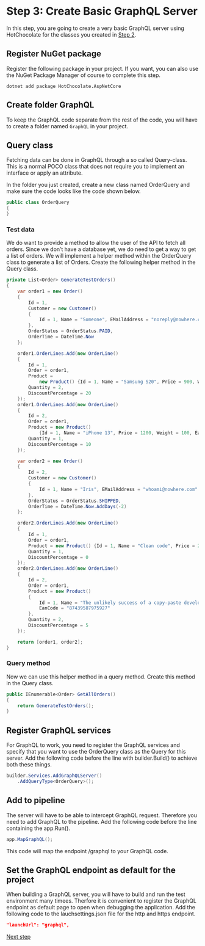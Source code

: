 # Step 3: Create Basic GraphQL Server

In this step, you are going to create a very basic GraphQL server using HotChocolate for the classes you created in [Step 2](Step2.md).

## Register NuGet package

Register the following package in your project. If you want, you can also use the NuGet Package Manager of course to complete this step.

```shell
dotnet add package HotChocolate.AspNetCore
```

## Create folder GraphQL
To keep the GraphQL code separate from the rest of the code, you will have to create a folder named `GraphQL` in your project.

## Query class
Fetching data can be done in GraphQL through a so called Query-class. This is a normal POCO class that does not require you to implement an interface or apply an attribute.

In the folder you just created, create a new class named OrderQuery and make sure the code looks like the code shown below.

```csharp
public class OrderQuery
{
}
```

### Test data
We do want to provide a method to allow the user of the API to fetch all orders. Since we don’t have a database yet, we do need to get a way to get a list of orders. We will implement a helper method within the OrderQuery class to generate a list of Orders. Create the following helper method in the Query class.

```csharp
private List<Order> GenerateTestOrders()
{
    var order1 = new Order()
    {
        Id = 1,
        Customer = new Customer()
        {
            Id = 1, Name = "Someone", EMailAddress = "noreply@nowhere.com"
        },
        OrderStatus = OrderStatus.PAID,
        OrderTime = DateTime.Now
    };

    order1.OrderLines.Add(new OrderLine()
    {
        Id = 1,
        Order = order1,
        Product =
            new Product() {Id = 1, Name = "Samsung S20", Price = 900, Weight = 100, EanCode = "4985791347598"},
        Quantity = 2,
        DiscountPercentage = 20
    });
    order1.OrderLines.Add(new OrderLine()
    {
        Id = 2,
        Order = order1,
        Product = new Product()
            {Id = 1, Name = "iPhone 13", Price = 1200, Weight = 100, EanCode = "498430958307598"},
        Quantity = 1,
        DiscountPercentage = 10
    });

    var order2 = new Order()
    {
        Id = 2,
        Customer = new Customer()
        {
            Id = 1, Name = "Iris", EMailAddress = "whoami@nowhere.com"
        },
        OrderStatus = OrderStatus.SHIPPED,
        OrderTime = DateTime.Now.AddDays(-2)
    };

    order2.OrderLines.Add(new OrderLine()
    {
        Id = 1,
        Order = order1,
        Product = new Product() {Id = 1, Name = "Clean code", Price = 20, Weight = 200, EanCode = "94359324590380"},
        Quantity = 1,
        DiscountPercentage = 0
    });
    order2.OrderLines.Add(new OrderLine()
    {
        Id = 2,
        Order = order1,
        Product = new Product()
        {
            Id = 1, Name = "The unlikely success of a copy-paste developer", Price = 30, Weight = 150,
            EanCode = "87439587975927"
        },
        Quantity = 2,
        DiscountPercentage = 5
    });

    return [order1, order2];
}
```
### Query method
Now we can use this helper method in a query method. Create this method in the Query class.

```csharp
public IEnumerable<Order> GetAllOrders()
{
    return GenerateTestOrders();
}
```

## Register GraphQL services
For GraphQL to work, you need to register the GraphQL services and specify that you want to use the OrderQuery class as the Query for this server. Add the following code before the line with builder.Build() to achieve both these things.

```csharp
builder.Services.AddGraphQLServer()
    .AddQueryType<OrderQuery>();
```

## Add to pipeline
The server will have to be able to intercept GraphQL request. Therefore you need to add GraphQL to the pipeline. Add the following code before the line containing the app.Run().

```csharp
app.MapGraphQL();
```

This code will map the endpoint /graphql to your GraphQL code.

## Set the GraphQL endpoint as default for the project

When building a GraphQL server, you will have to build and run the test environment many timees. Therfore it is convenient to register the GraphQL endpoint as default page to open when debugging the application. Add the following code to the lauchsettings.json file for the http and https endpoint.

```json
"launchUrl": "graphql",
```


[Next step](./Step4.md)


